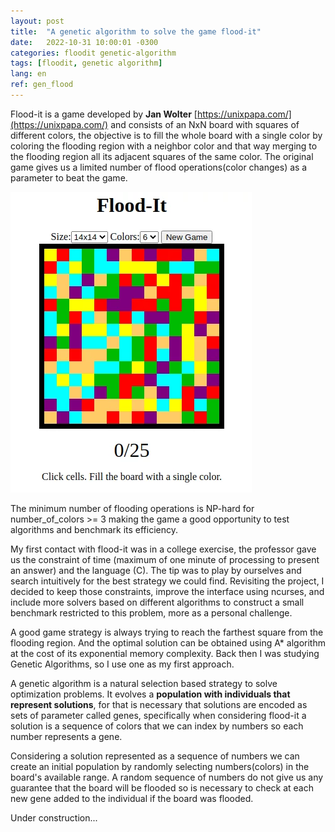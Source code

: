 ```yaml
---
layout: post
title:  "A genetic algorithm to solve the game flood-it"
date:   2022-10-31 10:00:01 -0300
categories: floodit genetic-algorithm
tags: [floodit, genetic algorithm]
lang: en
ref: gen_flood
---
```


Flood-it is a game developed by **Jan Wolter** [https://unixpapa.com/](https://unixpapa.com/)  and consists of an NxN board with squares of different colors, the objective is to fill the whole board with a single color by coloring the flooding region with a neighbor color and that way merging to the flooding region all its adjacent squares of the same color. The original game gives us a limited number of flood operations(color changes) as a parameter to beat the game.

![floodit](https://raw.githubusercontent.com/kultzak/kultzak.github.io/master/_assets/images/floodit_unpp.webp)

<div class="divider"></div>

The minimum number of flooding operations is NP-hard for number_of_colors >= 3 making the game a good opportunity to test algorithms
and benchmark its efficiency.

My first contact with flood-it was in a college exercise, the professor gave us the constraint of time (maximum of one minute of processing to present an answer) and the language (C). The tip was to play by ourselves and search intuitively for the best strategy we could find. Revisiting the project, I decided to keep those constraints, improve the interface using ncurses, and include more solvers based on different algorithms to construct a small benchmark restricted to this problem, more as a personal challenge.

<div class="divider"></div>

A good game strategy is always trying to reach the farthest square from the flooding region. And the optimal solution can be obtained using A* algorithm at the cost of its exponential memory complexity. Back then I was studying Genetic Algorithms, so I use one as my first approach.

A genetic algorithm is a natural selection based strategy to solve optimization problems. It evolves a **population with individuals that represent solutions**, for that is necessary that solutions are encoded as sets of parameter called genes, specifically when considering flood-it a solution is a sequence of colors that we can index by numbers so each number represents a gene.

Considering a solution represented as a sequence of numbers we can create an initial population by randomly selecting numbers(colors) in the board's available range. A random sequence of numbers do not give us any guarantee that the board will be flooded so is necessary to  check at each new gene added to the individual if the board was flooded.


Under construction...